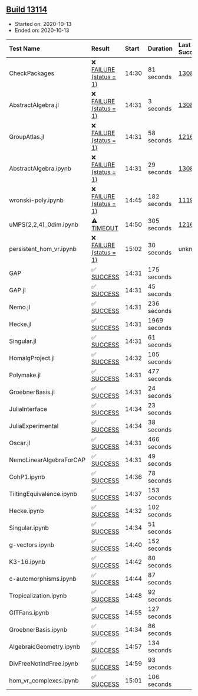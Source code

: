 ## [Build 13114](https://oscarci.mathematik.uni-kl.de/job/oscar/13114/)

* Started on: 2020-10-13
* Ended on: 2020-10-13

| Test Name    | Result | Start | Duration | Last Success | First Failure |
|:-------------|:-------|:------|:---------|:-------------|:--------------|
| CheckPackages | ❌ [FAILURE (status = 1)](https://oscarci.mathematik.uni-kl.de/job/oscar/13114/artifact/logs/build-13114/CheckPackages.log) | 14:30 | 81 seconds | [13085](https://oscarci.mathematik.uni-kl.de/job/oscar/13085/) | [13086](https://oscarci.mathematik.uni-kl.de/job/oscar/13086/) |
| AbstractAlgebra.jl | ❌ [FAILURE (status = 1)](https://oscarci.mathematik.uni-kl.de/job/oscar/13114/artifact/logs/build-13114/AbstractAlgebra.jl.log) | 14:31 | 3 seconds | [13085](https://oscarci.mathematik.uni-kl.de/job/oscar/13085/) | [13086](https://oscarci.mathematik.uni-kl.de/job/oscar/13086/) |
| GroupAtlas.jl | ❌ [FAILURE (status = 1)](https://oscarci.mathematik.uni-kl.de/job/oscar/13114/artifact/logs/build-13114/GroupAtlas.jl.log) | 14:31 | 58 seconds | [12167](https://oscarci.mathematik.uni-kl.de/job/oscar/12167/) | [12168](https://oscarci.mathematik.uni-kl.de/job/oscar/12168/) |
| AbstractAlgebra.ipynb | ❌ [FAILURE (status = 1)](https://oscarci.mathematik.uni-kl.de/job/oscar/13114/artifact/logs/build-13114/AbstractAlgebra.ipynb.log) | 14:31 | 29 seconds | [13085](https://oscarci.mathematik.uni-kl.de/job/oscar/13085/) | [13086](https://oscarci.mathematik.uni-kl.de/job/oscar/13086/) |
| wronski-poly.ipynb | ❌ [FAILURE (status = 1)](https://oscarci.mathematik.uni-kl.de/job/oscar/13114/artifact/logs/build-13114/wronski-poly.ipynb.log) | 14:45 | 182 seconds | [11192](https://oscarci.mathematik.uni-kl.de/job/oscar/11192/) | [11193](https://oscarci.mathematik.uni-kl.de/job/oscar/11193/) |
| uMPS(2,2,4)_0dim.ipynb | ⚠ [TIMEOUT](https://oscarci.mathematik.uni-kl.de/job/oscar/13114/artifact/logs/build-13114/uMPS-2-2-4-_0dim.ipynb.log) | 14:50 | 305 seconds | [12167](https://oscarci.mathematik.uni-kl.de/job/oscar/12167/) | [12168](https://oscarci.mathematik.uni-kl.de/job/oscar/12168/) |
| persistent_hom_vr.ipynb | ❌ [FAILURE (status = 1)](https://oscarci.mathematik.uni-kl.de/job/oscar/13114/artifact/logs/build-13114/persistent_hom_vr.ipynb.log) | 15:02 | 30 seconds | unknown | unknown |
| GAP | ✅ [SUCCESS](https://oscarci.mathematik.uni-kl.de/job/oscar/13114/artifact/logs/build-13114/GAP.log) | 14:31 | 175 seconds |  |  |
| GAP.jl | ✅ [SUCCESS](https://oscarci.mathematik.uni-kl.de/job/oscar/13114/artifact/logs/build-13114/GAP.jl.log) | 14:31 | 45 seconds |  |  |
| Nemo.jl | ✅ [SUCCESS](https://oscarci.mathematik.uni-kl.de/job/oscar/13114/artifact/logs/build-13114/Nemo.jl.log) | 14:31 | 236 seconds |  |  |
| Hecke.jl | ✅ [SUCCESS](https://oscarci.mathematik.uni-kl.de/job/oscar/13114/artifact/logs/build-13114/Hecke.jl.log) | 14:31 | 1969 seconds |  |  |
| Singular.jl | ✅ [SUCCESS](https://oscarci.mathematik.uni-kl.de/job/oscar/13114/artifact/logs/build-13114/Singular.jl.log) | 14:31 | 61 seconds |  |  |
| HomalgProject.jl | ✅ [SUCCESS](https://oscarci.mathematik.uni-kl.de/job/oscar/13114/artifact/logs/build-13114/HomalgProject.jl.log) | 14:32 | 105 seconds |  |  |
| Polymake.jl | ✅ [SUCCESS](https://oscarci.mathematik.uni-kl.de/job/oscar/13114/artifact/logs/build-13114/Polymake.jl.log) | 14:31 | 477 seconds |  |  |
| GroebnerBasis.jl | ✅ [SUCCESS](https://oscarci.mathematik.uni-kl.de/job/oscar/13114/artifact/logs/build-13114/GroebnerBasis.jl.log) | 14:31 | 24 seconds |  |  |
| JuliaInterface | ✅ [SUCCESS](https://oscarci.mathematik.uni-kl.de/job/oscar/13114/artifact/logs/build-13114/JuliaInterface.log) | 14:34 | 23 seconds |  |  |
| JuliaExperimental | ✅ [SUCCESS](https://oscarci.mathematik.uni-kl.de/job/oscar/13114/artifact/logs/build-13114/JuliaExperimental.log) | 14:34 | 38 seconds |  |  |
| Oscar.jl | ✅ [SUCCESS](https://oscarci.mathematik.uni-kl.de/job/oscar/13114/artifact/logs/build-13114/Oscar.jl.log) | 14:31 | 466 seconds |  |  |
| NemoLinearAlgebraForCAP | ✅ [SUCCESS](https://oscarci.mathematik.uni-kl.de/job/oscar/13114/artifact/logs/build-13114/NemoLinearAlgebraForCAP.log) | 14:31 | 49 seconds |  |  |
| CohP1.ipynb | ✅ [SUCCESS](https://oscarci.mathematik.uni-kl.de/job/oscar/13114/artifact/logs/build-13114/CohP1.ipynb.log) | 14:36 | 78 seconds |  |  |
| TiltingEquivalence.ipynb | ✅ [SUCCESS](https://oscarci.mathematik.uni-kl.de/job/oscar/13114/artifact/logs/build-13114/TiltingEquivalence.ipynb.log) | 14:37 | 153 seconds |  |  |
| Hecke.ipynb | ✅ [SUCCESS](https://oscarci.mathematik.uni-kl.de/job/oscar/13114/artifact/logs/build-13114/Hecke.ipynb.log) | 14:32 | 102 seconds |  |  |
| Singular.ipynb | ✅ [SUCCESS](https://oscarci.mathematik.uni-kl.de/job/oscar/13114/artifact/logs/build-13114/Singular.ipynb.log) | 14:34 | 51 seconds |  |  |
| g-vectors.ipynb | ✅ [SUCCESS](https://oscarci.mathematik.uni-kl.de/job/oscar/13114/artifact/logs/build-13114/g-vectors.ipynb.log) | 14:40 | 152 seconds |  |  |
| K3-16.ipynb | ✅ [SUCCESS](https://oscarci.mathematik.uni-kl.de/job/oscar/13114/artifact/logs/build-13114/K3-16.ipynb.log) | 14:42 | 80 seconds |  |  |
| c-automorphisms.ipynb | ✅ [SUCCESS](https://oscarci.mathematik.uni-kl.de/job/oscar/13114/artifact/logs/build-13114/c-automorphisms.ipynb.log) | 14:44 | 87 seconds |  |  |
| Tropicalization.ipynb | ✅ [SUCCESS](https://oscarci.mathematik.uni-kl.de/job/oscar/13114/artifact/logs/build-13114/Tropicalization.ipynb.log) | 14:48 | 92 seconds |  |  |
| GITFans.ipynb | ✅ [SUCCESS](https://oscarci.mathematik.uni-kl.de/job/oscar/13114/artifact/logs/build-13114/GITFans.ipynb.log) | 14:55 | 127 seconds |  |  |
| GroebnerBasis.ipynb | ✅ [SUCCESS](https://oscarci.mathematik.uni-kl.de/job/oscar/13114/artifact/logs/build-13114/GroebnerBasis.ipynb.log) | 14:34 | 86 seconds |  |  |
| AlgebraicGeometry.ipynb | ✅ [SUCCESS](https://oscarci.mathematik.uni-kl.de/job/oscar/13114/artifact/logs/build-13114/AlgebraicGeometry.ipynb.log) | 14:57 | 134 seconds |  |  |
| DivFreeNotIndFree.ipynb | ✅ [SUCCESS](https://oscarci.mathematik.uni-kl.de/job/oscar/13114/artifact/logs/build-13114/DivFreeNotIndFree.ipynb.log) | 14:59 | 93 seconds |  |  |
| hom_vr_complexes.ipynb | ✅ [SUCCESS](https://oscarci.mathematik.uni-kl.de/job/oscar/13114/artifact/logs/build-13114/hom_vr_complexes.ipynb.log) | 15:01 | 106 seconds |  |  |
